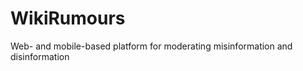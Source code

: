 WikiRumours
===========

Web- and mobile-based platform for moderating misinformation and disinformation
